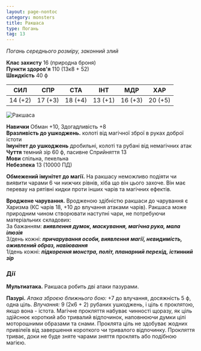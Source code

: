 ```yaml
---
layout: page-nontoc
category: monsters
title: Ракшаса
type: Погань
tag: 13
---
```


_Погань середнього розміру, законний злий_

**Клас захисту** 16 (природна броня)    
**Пункти здоров'я** 110 (13к8 + 52)    
**Швидкість** 40 ф

| СИЛ     | СПР     | СТА     | ІНТ     | МДР     | ХАР     |
| ------- | ------- | ------- | ------- | ------- | ------- |
| 14 (+2) | 17 (+3) | 18 (+4) | 13 (+1) | 16 (+3) | 20 (+5) |

![Ракшаса](https://www.dndbeyond.com/avatars/thumbnails/30834/971/1000/1000/638063901618639290.png)

**Навички** Обман +10, Здогадливість +8    
**Вразливість до ушкоджень.** колоті від магічної зброї в руках доброї істоти    
**Імунітет до ушкоджень** дробильні, колоті та рубані від немагічних атак    
**Чуття** темний зір 60 ф, пасивне Сприйняття 13    
**Мови** спільна, пекельна    
**Небезпека** 13 (10000 ПД)

**Обмежений імунітет до магії.** На ракшасу неможливо подіяти чи виявити чарами 6 чи нижчих рівнів, хіба що він цього захоче. Він має перевау на рятівні кидки проти інших чарів та магічних ефектів.  

**Вроджене чарування.** Вродженою здібністю ракшаси до чарування є Харизма (КС чарів 18, +10 до влучання атаками чарів). Ракшаса може природним чином створювати наступні чари, не потребуючи матеріальних складових:    
За бажанням: **_виявлення думок, маскування, магічна рука, мала ілюзія_**    
3/день кожні: **_причарування особи, виявлення магії, невидимість, оживлений образ, навіювання_**    
1/день кожні: **_підкорення монстра, політ, планарний перехід, істинний зір_**

### Дії
**Мультиатака.** Ракшаса робить дві атаки пазурами.    

**Пазурі.** _Атака зброєю ближнього бою:_ +7 до влучання, досяжність 5 ф, одна ціль. _Влучання:_ 9 (2к6 + 2) рубаних ушкоджень, і ціль є проклятою, якщо вона - істота. Магічне прокляття набуває чинності щоразу, як ціль здійснює короткий або тривалий відпочинок, наповнюючи думки цілі моторошними образами та снами. Проклята ціль не здобуває жодних привілеїв від завершення короткого чи тривалого відпочинку. Прокляття триває, доки не буде зняте чарами зняття проклять або подібною магією.
